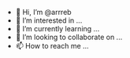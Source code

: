 - 👋 Hi, I’m @arrreb
- 👀 I’m interested in ...
- 🌱 I’m currently learning ...
- 💞️ I’m looking to collaborate on ...
- 📫 How to reach me ...

<!---
arrreb/arrreb is a ✨ special ✨ repository because its `README.md` (this file) appears on your GitHub profile.
You can click the Preview link to take a look at your changes.
--->
